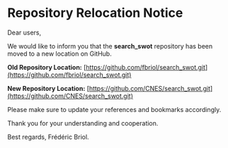 # Repository Relocation Notice

Dear users,

We would like to inform you that the **search_swot** repository has been moved to a new location on GitHub. 

**Old Repository Location:** [https://github.com/fbriol/search_swot.git](https://github.com/fbriol/search_swot.git)

**New Repository Location:** [https://github.com/CNES/search_swot.git](https://github.com/CNES/search_swot.git)

Please make sure to update your references and bookmarks accordingly. 

Thank you for your understanding and cooperation.

Best regards,
Frédéric Briol.

